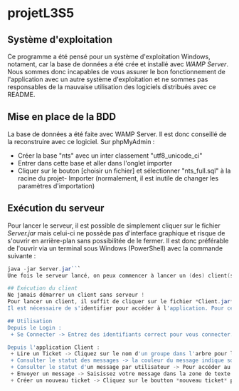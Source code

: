 # projetL3S5

## Système d'exploitation
Ce programme a été pensé pour un système d'exploitation Windows, notament, car la base de données a été crée et installé avec *WAMP Server*. Nous sommes donc incapables de vous assurer le bon fonctionnement de l'application avec un autre système d'exploitation et ne sommes pas responsables de la mauvaise utilisation des logiciels distribués avec ce README.

## Mise en place de la BDD
La base de données a été faite avec WAMP Server. Il est donc conseillé de la reconstruire avec ce logiciel.
Sur phpMyAdmin :
 + Créer la base "nts" avec un inter classement "utf8_unicode_ci"
 + Entrer dans cette base et aller dans l'onglet importer
 + Cliquer sur le bouton [choisir un fichier] et sélectionner "nts_full.sql" à la racine du projet- Importer (normalement, il est inutile de changer les paramètres d'importation)

## Exécution du serveur
Pour lancer le serveur, il est possible de simplement cliquer sur le fichier *Server.jar* mais celui-ci ne possède pas d'interface graphique et risque de s'ouvrir en arrière-plan sans possibilitée de le fermer. Il est donc préférable de l'ouvrir via un terminal
sous Windows (PowerShell) avec la commande suivante : 
```PowerShell
java -jar Server.jar```
Une fois le serveur lancé, on peux commencer à lancer un (des) client(s)

## Exécution du client
Ne jamais démarrer un client sans serveur !
Pour lancer un client, il suffit de cliquer sur le fichier *Client.jar* et une fenêtre de Login s'ouvre.
Il est nécessaire de s'identifier pour accéder à l'application. Pour cela, veuillez utiliser un des identifiants présents dans la base de données.

## Utilisation
Depuis le Login :
 + Se Connecter -> Entrez des identifiants correct pour vous connecter. Si les identifiants ne sont pas correct, vous serez invité à réessayer.

Depuis l'application Client :
 + Lire un Ticket -> Cliquez sur le nom d'un groupe dans l'arbre pour le déplier puis sur un ticket pour l'ouvrir dans le panneau de droite.
 + Consulter le statut des messages -> la couleur du message indique son statut général (GRIS : envoyé, ROUGE : reçu par le serveur, ORANGE : reçu par tous les utilisateurs du ticket, VERT : lu par tous les utilisateurs du ticket). 
 + Consulter le statut d'un message par utilisateur -> Pour accéder au statut de chaque utilisateur par rapport au message, cliquez sur le message voulu et une nouvelle fenêtre s'ouvrira. Cliquez sur OK pour la fermer. Cliquer sur le message mettra aussi à jour son statut général (sa couleur sur l'interface graphique).
 + Envoyer un message -> Saisissez votre message dans la zone de texte en bas du panneau droit et appuyer sur envoyer pour le partager à tous les utilisateurs du ticket en temps réel.
 + Créer un nouveau ticket -> Cliquez sur le boutton *nouveau ticket* pour ouvrir la fenêtre de création de ticket. Toutes les informations doivent être renseignées pour créer un ticket (sinon un message d'erreur vous invitera à réessayer).
